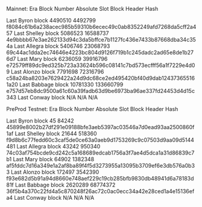 Mainnet: Era Block Number Absolute Slot Block Header Hash

Last Byron block	4490510 	 4492799
f8084c61b6a238acec985b59310b6ecec49c0ab8352249afd7268da5cff2a457 Last Shelley
block	5086523 	 16588737
4e9bbbb67e3ae262133d94c3da5bffce7b1127fc436e7433b87668dba34c354a Last Allegra
block	5406746 	 23068793
69c44ac1dda2ec74646e4223bc804d9126f719b1c245dadc2ad65e8de1b276d7 Last Mary
block	 6236059 	 39916796
e72579ff89dc9ed325b723a33624b596c08141c7bd573ecfff56a1f7229e4d09 Last Alonzo
block	7791698 	 72316796
c58a24ba8203e7629422a24d9dc68ce2ed495420bf40d9dab124373655161a20 Last Babbage
block	10781330 	 133660799
e757d57eb8dc9500a61c60a39fadb63d9be6973ba96ae337fd24453d4d15c343 Last Conway
block	N/A	N/A	N/A

PreProd Testnet: Era Block Number Absolute Slot Block Header Hash

Last Byron block	45 	 84242 45899e8002b27df291e09188bfe3aeb5397ac03546a7d0ead93aa2500860f1af 
Last Shelley block	21644 	 518360 f9d8b6c77fedd60c3caf5de0ce63a0aeb9d1753269c9c07503d9aa09d5144481 
Last Allegra block	43242 	 950340 74c03af754bcde9cd242c5a168689edcab1756a3f7ae4d5dca1a31d86839c7b1 
Last Mary block	 	64902 	 1382348 af5fddc7d16a349e1a2af8ba89f4f5d3273955a13095b3709ef6e3db576a0b33 
Last Alonzo block	172497 	 3542390 f93e682d5b91a94d8660e748aef229c19cb285bfb9830db48941d6a78183d81f 
Last Babbage block	2620289  68774372 36f5b4a370c22fd4a5c870248f26ac72c0ac0ecc34a42e28ced1a4e15136efa4 Last Conway
block	N/A	N/A	N/A
